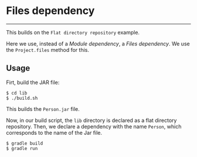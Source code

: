 # Files dependency
---
This builds on the `Flat directory repository` example.

Here we use, instead of a _Module dependency_, a _Files dependency_. We use the `Project.files` method for this.

## Usage
Firt, build the JAR file:
```
$ cd lib
$ ./build.sh
```

This builds the `Person.jar` file.

Now, in our build script, the `lib` directory is declared as a flat directory repository.
Then, we declare a dependency with the name `Person`, which corresponds to the name of the Jar file.

```
$ gradle build
$ gradle run
```

